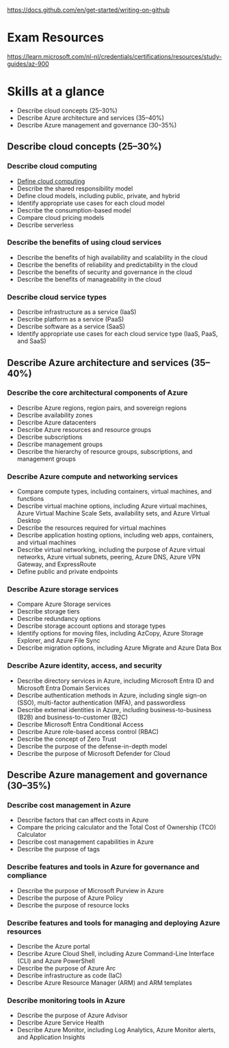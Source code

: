 https://docs.github.com/en/get-started/writing-on-github

# Exam Resources
https://learn.microsoft.com/nl-nl/credentials/certifications/resources/study-guides/az-900

# Skills at a glance
- Describe cloud concepts (25–30%)
- Describe Azure architecture and services (35–40%)
- Describe Azure management and governance (30–35%)
## Describe cloud concepts (25–30%)
### Describe cloud computing
- [Define cloud computing](define-cloud-computing.md)
- Describe the shared responsibility model
- Define cloud models, including public, private, and hybrid
- Identify appropriate use cases for each cloud model
- Describe the consumption-based model
- Compare cloud pricing models
- Describe serverless
### Describe the benefits of using cloud services
- Describe the benefits of high availability and scalability in the cloud
- Describe the benefits of reliability and predictability in the cloud
- Describe the benefits of security and governance in the cloud
- Describe the benefits of manageability in the cloud
### Describe cloud service types
- Describe infrastructure as a service (IaaS)
- Describe platform as a service (PaaS)
- Describe software as a service (SaaS)
- Identify appropriate use cases for each cloud service type (IaaS, PaaS, and SaaS)
## Describe Azure architecture and services (35–40%)
### Describe the core architectural components of Azure
- Describe Azure regions, region pairs, and sovereign regions
- Describe availability zones
- Describe Azure datacenters
- Describe Azure resources and resource groups
- Describe subscriptions
- Describe management groups
- Describe the hierarchy of resource groups, subscriptions, and management groups
### Describe Azure compute and networking services
- Compare compute types, including containers, virtual machines, and functions
- Describe virtual machine options, including Azure virtual machines, Azure Virtual Machine Scale Sets, availability sets, and Azure Virtual Desktop
- Describe the resources required for virtual machines
- Describe application hosting options, including web apps, containers, and virtual machines
- Describe virtual networking, including the purpose of Azure virtual networks, Azure virtual subnets, peering, Azure DNS, Azure VPN Gateway, and ExpressRoute
- Define public and private endpoints
### Describe Azure storage services
- Compare Azure Storage services
- Describe storage tiers
- Describe redundancy options
- Describe storage account options and storage types
- Identify options for moving files, including AzCopy, Azure Storage Explorer, and Azure File Sync
- Describe migration options, including Azure Migrate and Azure Data Box
### Describe Azure identity, access, and security
- Describe directory services in Azure, including Microsoft Entra ID and Microsoft Entra Domain Services
- Describe authentication methods in Azure, including single sign-on (SSO), multi-factor authentication (MFA), and passwordless
- Describe external identities in Azure, including business-to-business (B2B) and business-to-customer (B2C)
- Describe Microsoft Entra Conditional Access
- Describe Azure role-based access control (RBAC)
- Describe the concept of Zero Trust
- Describe the purpose of the defense-in-depth model
- Describe the purpose of Microsoft Defender for Cloud
## Describe Azure management and governance (30–35%)
### Describe cost management in Azure
- Describe factors that can affect costs in Azure
- Compare the pricing calculator and the Total Cost of Ownership (TCO) Calculator
- Describe cost management capabilities in Azure
- Describe the purpose of tags
### Describe features and tools in Azure for governance and compliance
- Describe the purpose of Microsoft Purview in Azure
- Describe the purpose of Azure Policy
- Describe the purpose of resource locks
### Describe features and tools for managing and deploying Azure resources
- Describe the Azure portal
- Describe Azure Cloud Shell, including Azure Command-Line Interface (CLI) and Azure PowerShell
- Describe the purpose of Azure Arc
- Describe infrastructure as code (IaC)
- Describe Azure Resource Manager (ARM) and ARM templates
### Describe monitoring tools in Azure
- Describe the purpose of Azure Advisor
- Describe Azure Service Health
- Describe Azure Monitor, including Log Analytics, Azure Monitor alerts, and Application Insights
